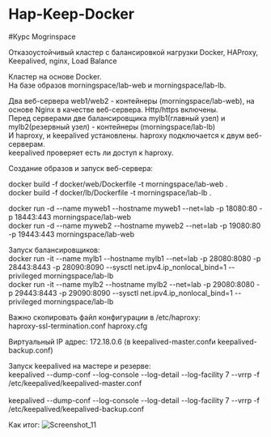 # Hap-Keep-Docker
#Курс Mogrinspace

Отказоустойчивый кластер с балансировкой нагрузки Docker, HAProxy, Keepalived, nginx, Load Balance 

Кластер на основе Docker.<br>
На базе образов morningspace/lab-web и morningspace/lab-lb. <br>


Два веб-сервера web1/web2 - контейнеры (morningspace/lab-web), на основе Nginx в качестве веб-сервера. Http/https включены.<br>
Перед серверами две балансировщика mylb1(главный узел) и mylb2(резервный узел) - контейнеры (morningspace/lab-lb)<br>
И haproxy, и keepalived установлены. haproxy подключается к двум веб-серверам. <br>
keepalived проверяет есть ли доступ к haproxy. <br>

Создание образов и запуск веб-сервера:<br>

docker build -f docker/web/Dockerfile -t morningspace/lab-web .<br>
docker build -f docker/lb/Dockerfile -t morningspace/lab-lb .<br>

docker run -d --name myweb1 --hostname myweb1 --net=lab -p 18080:80 -p 18443:443 morningspace/lab-web<br>
docker run -d --name myweb2 --hostname myweb2 --net=lab -p 19080:80 -p 19443:443 morningspace/lab-web<br>

Запуск балансировщиков:<br>
docker run -it --name mylb1 --hostname mylb1 --net=lab -p 28080:8080 -p 28443:8443 -p 28090:8090 --sysctl net.ipv4.ip_nonlocal_bind=1 --privileged morningspace/lab-lb<br>
docker run -it --name mylb2 --hostname mylb2 --net=lab -p 29080:8080 -p 29443:8443 -p 29090:8090 --sysctl net.ipv4.ip_nonlocal_bind=1 --privileged morningspace/lab-lb<br>

Важно скопировать файл конфигурации в /etc/haproxy:<br>
haproxy-ssl-termination.conf haproxy.cfg<br>

Виртуальный IP адрес: 172.18.0.6 (в keepalived-master.confи keepalived-backup.conf)<br>

Запуск keepalived на мастере и резерве:<br>
keepalived --dump-conf --log-console --log-detail --log-facility 7 --vrrp -f /etc/keepalived/keepalived-master.conf<br><br>
keepalived --dump-conf --log-console --log-detail --log-facility 7 --vrrp -f /etc/keepalived/keepalived-backup.conf<br>

Как итог: 
![Screenshot_11](https://user-images.githubusercontent.com/55352038/190901321-ea6f80d7-ea70-4fad-851d-c74a752b8014.png)

